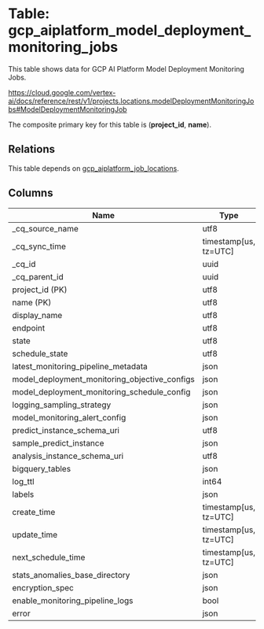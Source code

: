 # Table: gcp_aiplatform_model_deployment_monitoring_jobs

This table shows data for GCP AI Platform Model Deployment Monitoring Jobs.

https://cloud.google.com/vertex-ai/docs/reference/rest/v1/projects.locations.modelDeploymentMonitoringJobs#ModelDeploymentMonitoringJob

The composite primary key for this table is (**project_id**, **name**).

## Relations

This table depends on [gcp_aiplatform_job_locations](gcp_aiplatform_job_locations).

## Columns

| Name          | Type          |
| ------------- | ------------- |
|_cq_source_name|utf8|
|_cq_sync_time|timestamp[us, tz=UTC]|
|_cq_id|uuid|
|_cq_parent_id|uuid|
|project_id (PK)|utf8|
|name (PK)|utf8|
|display_name|utf8|
|endpoint|utf8|
|state|utf8|
|schedule_state|utf8|
|latest_monitoring_pipeline_metadata|json|
|model_deployment_monitoring_objective_configs|json|
|model_deployment_monitoring_schedule_config|json|
|logging_sampling_strategy|json|
|model_monitoring_alert_config|json|
|predict_instance_schema_uri|utf8|
|sample_predict_instance|json|
|analysis_instance_schema_uri|utf8|
|bigquery_tables|json|
|log_ttl|int64|
|labels|json|
|create_time|timestamp[us, tz=UTC]|
|update_time|timestamp[us, tz=UTC]|
|next_schedule_time|timestamp[us, tz=UTC]|
|stats_anomalies_base_directory|json|
|encryption_spec|json|
|enable_monitoring_pipeline_logs|bool|
|error|json|